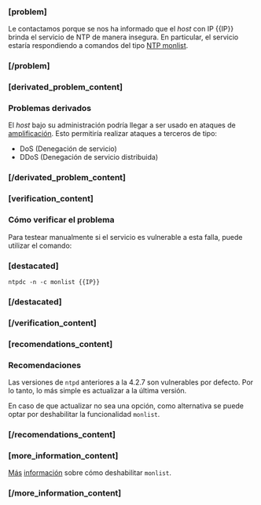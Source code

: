 ### [problem]
Le contactamos porque se nos ha informado que el *host* con IP {{IP}} brinda
el servicio de NTP de manera insegura. En particular, el servicio estaría
respondiendo a comandos del tipo
[NTP monlist](https://www.us-cert.gov/ncas/alerts/TA14-013A).
### [/problem]
### [derivated_problem_content]

### Problemas derivados

El *host* bajo su administración podría llegar a ser usado en ataques de
[amplificación](https://www.us-cert.gov/ncas/alerts/TA14-017A). Esto
permitiría realizar ataques a terceros de tipo:

* DoS (Denegación de servicio)
* DDoS (Denegación de servicio distribuida)
### [/derivated_problem_content]
### [verification_content]

### Cómo verificar el problema

Para testear manualmente si el servicio es vulnerable a esta falla, puede
utilizar el comando:
### [destacated]
    ntpdc -n -c monlist {{IP}}
### [/destacated]

### [/verification_content]
### [recomendations_content]

### Recomendaciones

Las versiones de `ntpd` anteriores a la 4.2.7 son vulnerables por
defecto. Por lo tanto, lo más simple es actualizar a la última versión.

En caso de que actualizar no sea una opción, como alternativa se puede
optar por deshabilitar la funcionalidad `monlist`.
### [/recomendations_content]
### [more_information_content]

[Más](http://www.purdue.edu/securepurdue/news/2014/advisory--ntp-amplification-attacks.cfm)
[información](http://www.team-cymru.org/ReadingRoom/Templates/secure-ntp-template.html)
sobre cómo deshabilitar `monlist`.
### [/more_information_content]
